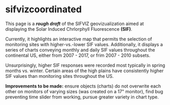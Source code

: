 # sifvizcoordinated

This page is a ***rough draft*** of the SIFVIZ geovizualization aimed at displaying the Solar Induced Chrlorphyll Fluorescence **(SIF)**. 

Currently, it highlights an interactive map that permits the selection of monitoring sites with higher-vs.-lower SIF values. Additionally, it displays a series of charts conveying monthly and daily SIF values throughout the continental US, either from 2007 - 2017, or frim 2007 - 2010 subsets.

Unsurprisingly, higher SIF responses were recorded most typically in spring months vs. winter. Certain areas of the high plains have consistently higher SIF values than monitoring sites throughout the US.

**Improvements to be made:** ensure objects (charts) do not overwrite each other on monitors of varying sizes (was created on a 17" monitor), find bug preventing time slider from working, pursue greater variety in chart type.
